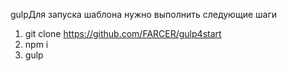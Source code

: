 gulpДля запуска шаблона нужно выполнить следующие шаги

1. git clone https://github.com/FARCER/gulp4start
2. npm i
3. gulp